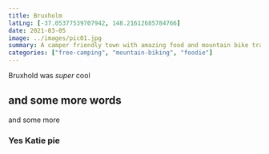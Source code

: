 ```yaml
---
title: Bruxholm
latLng: [-37.05377539707942, 148.21612685784766]
date: 2021-03-05
image: ../images/pic01.jpg
summary: A camper friendly town with amazing food and mountain bike trails
categories: ["free-camping", "mountain-biking", "foodie"]
---
```


Bruxhold was *super* cool

## and some more words

and some more

### Yes Katie pie
